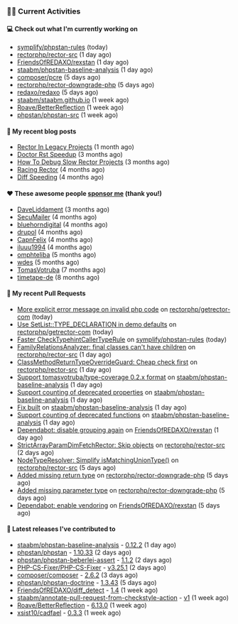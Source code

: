 ### 👨‍💻 Current Activities


#### 💻 Check out what I'm currently working on

- [symplify/phpstan-rules](https://github.com/symplify/phpstan-rules) (today)
- [rectorphp/rector-src](https://github.com/rectorphp/rector-src) (1 day ago)
- [FriendsOfREDAXO/rexstan](https://github.com/FriendsOfREDAXO/rexstan) (1 day ago)
- [staabm/phpstan-baseline-analysis](https://github.com/staabm/phpstan-baseline-analysis) (1 day ago)
- [composer/pcre](https://github.com/composer/pcre) (5 days ago)
- [rectorphp/rector-downgrade-php](https://github.com/rectorphp/rector-downgrade-php) (5 days ago)
- [redaxo/redaxo](https://github.com/redaxo/redaxo) (5 days ago)
- [staabm/staabm.github.io](https://github.com/staabm/staabm.github.io) (1 week ago)
- [Roave/BetterReflection](https://github.com/Roave/BetterReflection) (1 week ago)
- [phpstan/phpstan-src](https://github.com/phpstan/phpstan-src) (1 week ago)


#### 📜 My recent blog posts

- [Rector In Legacy Projects](https://staabm.github.io/2023/07/23/rector-in-legacy-projects.html) (1 month ago)
- [Doctor Rst Speedup](https://staabm.github.io/2023/05/18/doctor-rst-speedup.html) (3 months ago)
- [How To Debug Slow Rector Projects](https://staabm.github.io/2023/05/10/how-to-debug-slow-rector-projects.html) (3 months ago)
- [Racing Rector](https://staabm.github.io/2023/05/06/racing-rector.html) (4 months ago)
- [Diff Speeding](https://staabm.github.io/2023/05/01/diff-speeding.html) (4 months ago)


#### ❤️ These awesome people [sponsor me](https://github.com/sponsors/staabm) (thank you!)

- [DaveLiddament](https://github.com/DaveLiddament) (3 months ago)
- [SecuMailer](https://github.com/SecuMailer) (4 months ago)
- [bluehorndigital](https://github.com/bluehorndigital) (4 months ago)
- [drupol](https://github.com/drupol) (4 months ago)
- [CapnFelix](https://github.com/CapnFelix) (4 months ago)
- [iluuu1994](https://github.com/iluuu1994) (4 months ago)
- [omphteliba](https://github.com/omphteliba) (5 months ago)
- [wdes](https://github.com/wdes) (5 months ago)
- [TomasVotruba](https://github.com/TomasVotruba) (7 months ago)
- [timetape-de](https://github.com/timetape-de) (8 months ago)


#### 🔨 My recent Pull Requests

- [More explicit error message on invalid php code](https://github.com/rectorphp/getrector-com/pull/1637) on [rectorphp/getrector-com](https://github.com/rectorphp/getrector-com) (today)
- [Use SetList::TYPE_DECLARATION in demo defaults](https://github.com/rectorphp/getrector-com/pull/1636) on [rectorphp/getrector-com](https://github.com/rectorphp/getrector-com) (today)
- [Faster CheckTypehintCallerTypeRule](https://github.com/symplify/phpstan-rules/pull/87) on [symplify/phpstan-rules](https://github.com/symplify/phpstan-rules) (today)
- [FamilyRelationsAnalyzer: final classes can&#39;t have children](https://github.com/rectorphp/rector-src/pull/4913) on [rectorphp/rector-src](https://github.com/rectorphp/rector-src) (1 day ago)
- [ClassMethodReturnTypeOverrideGuard: Cheap check first](https://github.com/rectorphp/rector-src/pull/4912) on [rectorphp/rector-src](https://github.com/rectorphp/rector-src) (1 day ago)
- [Support tomasvotruba/type-coverage 0.2.x format](https://github.com/staabm/phpstan-baseline-analysis/pull/135) on [staabm/phpstan-baseline-analysis](https://github.com/staabm/phpstan-baseline-analysis) (1 day ago)
- [Support counting of deprecated properties](https://github.com/staabm/phpstan-baseline-analysis/pull/134) on [staabm/phpstan-baseline-analysis](https://github.com/staabm/phpstan-baseline-analysis) (1 day ago)
- [Fix built](https://github.com/staabm/phpstan-baseline-analysis/pull/133) on [staabm/phpstan-baseline-analysis](https://github.com/staabm/phpstan-baseline-analysis) (1 day ago)
- [Support counting of deprecated functions](https://github.com/staabm/phpstan-baseline-analysis/pull/132) on [staabm/phpstan-baseline-analysis](https://github.com/staabm/phpstan-baseline-analysis) (1 day ago)
- [Dependabot: disable grouping again](https://github.com/FriendsOfREDAXO/rexstan/pull/570) on [FriendsOfREDAXO/rexstan](https://github.com/FriendsOfREDAXO/rexstan) (1 day ago)
- [StrictArrayParamDimFetchRector: Skip objects](https://github.com/rectorphp/rector-src/pull/4907) on [rectorphp/rector-src](https://github.com/rectorphp/rector-src) (2 days ago)
- [NodeTypeResolver: Simplify isMatchingUnionType()](https://github.com/rectorphp/rector-src/pull/4895) on [rectorphp/rector-src](https://github.com/rectorphp/rector-src) (5 days ago)
- [Added missing return type](https://github.com/rectorphp/rector-downgrade-php/pull/189) on [rectorphp/rector-downgrade-php](https://github.com/rectorphp/rector-downgrade-php) (5 days ago)
- [Added missing parameter type](https://github.com/rectorphp/rector-downgrade-php/pull/188) on [rectorphp/rector-downgrade-php](https://github.com/rectorphp/rector-downgrade-php) (5 days ago)
- [Dependabot: enable vendoring](https://github.com/FriendsOfREDAXO/rexstan/pull/568) on [FriendsOfREDAXO/rexstan](https://github.com/FriendsOfREDAXO/rexstan) (5 days ago)


#### 🔭 Latest releases I've contributed to

- [staabm/phpstan-baseline-analysis](https://github.com/staabm/phpstan-baseline-analysis) - [0.12.2](https://github.com/staabm/phpstan-baseline-analysis/releases/tag/0.12.2) (1 day ago)
- [phpstan/phpstan](https://github.com/phpstan/phpstan) - [1.10.33](https://github.com/phpstan/phpstan/releases/tag/1.10.33) (2 days ago)
- [phpstan/phpstan-beberlei-assert](https://github.com/phpstan/phpstan-beberlei-assert) - [1.1.2](https://github.com/phpstan/phpstan-beberlei-assert/releases/tag/1.1.2) (2 days ago)
- [PHP-CS-Fixer/PHP-CS-Fixer](https://github.com/PHP-CS-Fixer/PHP-CS-Fixer) - [v3.25.1](https://github.com/PHP-CS-Fixer/PHP-CS-Fixer/releases/tag/v3.25.1) (2 days ago)
- [composer/composer](https://github.com/composer/composer) - [2.6.2](https://github.com/composer/composer/releases/tag/2.6.2) (3 days ago)
- [phpstan/phpstan-doctrine](https://github.com/phpstan/phpstan-doctrine) - [1.3.43](https://github.com/phpstan/phpstan-doctrine/releases/tag/1.3.43) (5 days ago)
- [FriendsOfREDAXO/diff_detect](https://github.com/FriendsOfREDAXO/diff_detect) - [1.4](https://github.com/FriendsOfREDAXO/diff_detect/releases/tag/1.4) (1 week ago)
- [staabm/annotate-pull-request-from-checkstyle-action](https://github.com/staabm/annotate-pull-request-from-checkstyle-action) - [v1](https://github.com/staabm/annotate-pull-request-from-checkstyle-action/releases/tag/v1) (1 week ago)
- [Roave/BetterReflection](https://github.com/Roave/BetterReflection) - [6.13.0](https://github.com/Roave/BetterReflection/releases/tag/6.13.0) (1 week ago)
- [xsist10/cadfael](https://github.com/xsist10/cadfael) - [0.3.3](https://github.com/xsist10/cadfael/releases/tag/0.3.3) (1 week ago)
